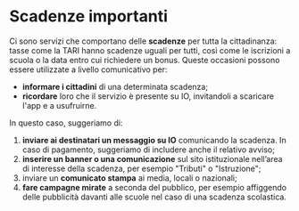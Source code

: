 # Scadenze importanti

Ci sono servizi che comportano delle **scadenze** per tutta la cittadinanza: tasse come la TARI hanno scadenze uguali per tutti, così come le iscrizioni a scuola o la data entro cui richiedere un bonus. Queste occasioni possono essere utilizzate a livello comunicativo per:

* **informare i cittadini** di una determinata scadenza;
* **ricordare** loro che il servizio è presente su IO, invitandoli a scaricare l'app e a usufruirne.

In questo caso, suggeriamo di:

1. **inviare ai destinatari un messaggio su IO** comunicando la scadenza. In caso di pagamento, suggeriamo di includere anche il relativo avviso;
2. **inserire un banner o una comunicazione** sul sito istituzionale nell’area di interesse della scadenza, per esempio "Tributi" o "Istruzione";
3. inviare un **comunicato stampa** ai media, locali o nazionali;
4. **fare campagne mirate** a seconda del pubblico, per esempio affiggendo delle pubblicità davanti alle scuole nel caso di una scadenza scolastica.
